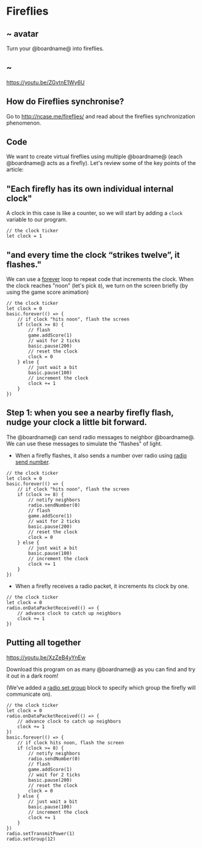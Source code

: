 
# Fireflies

## ~ avatar

Turn your @boardname@ into fireflies.

## ~

https://youtu.be/ZGvtnE1Wy6U

## How do Fireflies synchronise?

Go to http://ncase.me/fireflies/ and read about the fireflies synchronization phenomenon.

## Code

We want to create virtual fireflies using multiple @boardname@ (each @boardname@ acts as a firefly).
Let's review some of the key points of the article:

## "Each firefly has its own individual internal clock"

A clock in this case is like a counter, so we will start by adding a ``clock`` variable to our program.

```block
// the clock ticker
let clock = 1
```

## "and every time the clock “strikes twelve”, it flashes."

We can use a [forever](/reference/basic/forever) loop to repeat code that increments the clock.
When the clock reaches "noon" (let's pick `8`), we turn on the screen briefly (by using the game score animation)

```block
// the clock ticker
let clock = 0
basic.forever(() => {
    // if clock "hits noon", flash the screen
    if (clock >= 8) {
        // flash
        game.addScore(1)
        // wait for 2 ticks
        basic.pause(200)
        // reset the clock
        clock = 0
    } else {
        // just wait a bit
        basic.pause(100)
        // increment the clock
        clock += 1
    }
})
```

## Step 1: when you see a nearby firefly flash, nudge your clock a little bit forward.

The @boardname@ can send radio messages to neighbor @boardname@.
We can use these messages to simulate the "flashes" of light. 

* When a firefly flashes, it also sends a number over radio using [radio send number](/reference/radio/send-number).

```block
// the clock ticker
let clock = 0
basic.forever(() => {
    // if clock "hits noon", flash the screen
    if (clock >= 8) {
        // notify neighbors
        radio.sendNumber(0)
        // flash
        game.addScore(1)
        // wait for 2 ticks
        basic.pause(200)
        // reset the clock
        clock = 0
    } else {
        // just wait a bit
        basic.pause(100)
        // increment the clock
        clock += 1
    }
})
```

* When a firefly receives a radio packet, it increments its clock by one.

```block
// the clock ticker
let clock = 0
radio.onDataPacketReceived(() => {
    // advance clock to catch up neighbors
    clock += 1
})
```

## Putting all together

https://youtu.be/XzZeB4yYnEw

Download this program on as many @boardname@ as you can find and try it out in a dark room!

(We've added a [radio set group](/reference/radio/set-group) block to specify which group the firefly will communicate on). 

```blocks
// the clock ticker
let clock = 0
radio.onDataPacketReceived(() => {
    // advance clock to catch up neighbors
    clock += 1
})
basic.forever(() => {
    // if clock hits noon, flash the screen
    if (clock >= 8) {
        // notify neighbors
        radio.sendNumber(0)
        // flash
        game.addScore(1)
        // wait for 2 ticks
        basic.pause(200)
        // reset the clock
        clock = 0
    } else {
        // just wait a bit
        basic.pause(100)
        // increment the clock
        clock += 1
    }
})
radio.setTransmitPower(1)
radio.setGroup(12)
```
